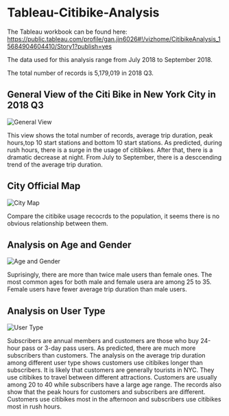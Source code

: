 # Tableau-Citibike-Analysis

The Tableau workbook can be found here: https://public.tableau.com/profile/gan.jin6026#!/vizhome/CitibikeAnalysis_15684904604410/Story1?publish=yes

The data used for this analysis range from July 2018 to September 2018.

The total number of records is 5,179,019 in 2018 Q3.

## General View of the Citi Bike in New York City in 2018 Q3
![General View](https://github.com/jingan0514/Tableau-Citibike-Analysis/blob/master/Images/general%20view.png)

This view shows the total number of records, average trip duration, peak hours,top 10 start stations and bottom 10 start stations. As predicted, during rush hours, there is a surge in the usage of citibikes. After that, there is a dramatic decrease at night. From July to September, there is a desccending trend of the average trip duration. 

## City Official Map
![City Map](https://github.com/jingan0514/Tableau-Citibike-Analysis/blob/master/Images/citi%20map.png)

Compare the citibike usage recocrds to the population, it seems there is no obvious relationship between them.

## Analysis on Age and Gender
![Age and Gender](https://github.com/jingan0514/Tableau-Citibike-Analysis/blob/master/Images/gender%20and%20age%20analysis.png)

Suprisingly, there are more than twice male users than female ones. The most common ages for both male and female usera are among 25 to 35. Female users have fewer average trip duration than male users.

## Analysis on User Type 
![User Type](https://github.com/jingan0514/Tableau-Citibike-Analysis/blob/master/Images/user%20type.png)

Subscribers are annual members and customers are those who buy 24-hour pass or 3-day pass users. As predicted, there are much more subscribers than customers. The analysis on the average trip duration among different user type shows customers use citibikes longer than subscribers. It is likely that customers are generally tourists in NYC. They use citibikes to travel between different attractions. Customers are usually among 20 to 40 while subscribers have a large age range. The records also show that the peak hours for customers and subscribers are different. Customers use citibikes most in the afternoon and subscribers use citibikes most in rush hours.

